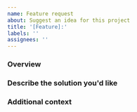 ```yaml
---
name: Feature request
about: Suggest an idea for this project
title: '[Feature]:'
labels: ''
assignees: ''
---
```


### **Overview**

<!-- A clear and concise description about the feature -->

### **Describe the solution you'd like**

<!-- A clear and concise description of what you want to happen -->

### **Additional context**

<!-- Add any other context or screenshots about the feature request here -->
